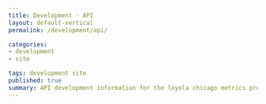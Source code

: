 ```yaml
---
title: Development - API
layout: default-vertical
permalink: /development/api/

categories:
- development
- site

tags: development site
published: true
summary: API development information for the loyola chicago metrics project
---
```






